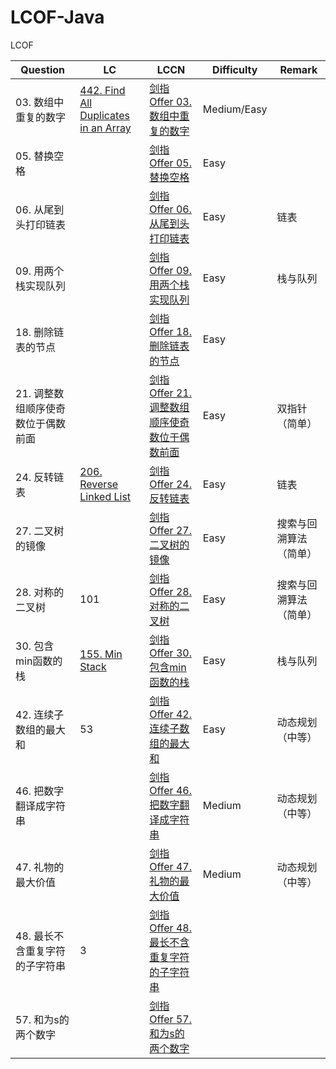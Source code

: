 # LCOF-Java

LCOF

| Question |  LC   |   LCCN    |   Difficulty   | Remark |
| -------- | ---- | ---- | ---- | -------- |
| 03. 数组中重复的数字 | [442. Find All Duplicates in an Array](https://leetcode.com/problems/find-all-duplicates-in-an-array/) | [剑指 Offer 03. 数组中重复的数字](https://leetcode-cn.com/problems/shu-zu-zhong-zhong-fu-de-shu-zi-lcof/) | Medium/Easy |  |
| 05. 替换空格 |  | [剑指 Offer 05. 替换空格](https://leetcode-cn.com/problems/ti-huan-kong-ge-lcof/) | Easy | |
| 06. 从尾到头打印链表 |  | [剑指 Offer 06. 从尾到头打印链表](https://leetcode-cn.com/problems/cong-wei-dao-tou-da-yin-lian-biao-lcof/) | Easy | 链表 |
| 09. 用两个栈实现队列 |      | [剑指 Offer 09. 用两个栈实现队列](https://leetcode-cn.com/problems/yong-liang-ge-zhan-shi-xian-dui-lie-lcof/) | Easy | 栈与队列 |
| 18. 删除链表的节点 | | [剑指 Offer 18. 删除链表的节点](https://leetcode-cn.com/problems/shan-chu-lian-biao-de-jie-dian-lcof/) | Easy |  |
| 21. 调整数组顺序使奇数位于偶数前面 | | [剑指 Offer 21. 调整数组顺序使奇数位于偶数前面](https://leetcode-cn.com/problems/diao-zheng-shu-zu-shun-xu-shi-qi-shu-wei-yu-ou-shu-qian-mian-lcof/) | Easy | 双指针（简单） |
| 24. 反转链表 | [206. Reverse Linked List](https://leetcode.com/problems/reverse-linked-list/) | [剑指 Offer 24. 反转链表](https://leetcode-cn.com/problems/fan-zhuan-lian-biao-lcof/) | Easy | 链表 |
| 27. 二叉树的镜像 |  | [剑指 Offer 27. 二叉树的镜像](https://leetcode-cn.com/problems/er-cha-shu-de-jing-xiang-lcof/) | Easy | 搜索与回溯算法（简单） |
| 28. 对称的二叉树 | 101 | [剑指 Offer 28. 对称的二叉树](https://leetcode-cn.com/problems/dui-cheng-de-er-cha-shu-lcof/) | Easy | 搜索与回溯算法（简单） |
| 30. 包含min函数的栈 | [155. Min Stack](https://leetcode.com/problems/min-stack/) | [剑指 Offer 30. 包含min函数的栈](https://leetcode-cn.com/problems/bao-han-minhan-shu-de-zhan-lcof/) | Easy | 栈与队列 |
| 42. 连续子数组的最大和 | 53 | [剑指 Offer 42. 连续子数组的最大和](https://leetcode-cn.com/problems/lian-xu-zi-shu-zu-de-zui-da-he-lcof/) | Easy | 动态规划（中等） |
| 46. 把数字翻译成字符串 |  | [剑指 Offer 46. 把数字翻译成字符串](https://leetcode-cn.com/problems/ba-shu-zi-fan-yi-cheng-zi-fu-chuan-lcof/) | Medium | 动态规划（中等） |
| 47. 礼物的最大价值 |  | [剑指 Offer 47. 礼物的最大价值](https://leetcode-cn.com/problems/li-wu-de-zui-da-jie-zhi-lcof/) | Medium | 动态规划（中等） |
| 48. 最长不含重复字符的子字符串 | 3 | [剑指 Offer 48. 最长不含重复字符的子字符串](https://leetcode-cn.com/problems/zui-chang-bu-han-zhong-fu-zi-fu-de-zi-zi-fu-chuan-lcof/) |  |  |
| 57. 和为s的两个数字 |  | [剑指 Offer 57. 和为s的两个数字](https://leetcode-cn.com/problems/he-wei-sde-liang-ge-shu-zi-lcof/) | | |

